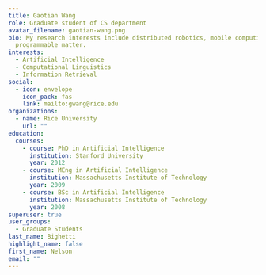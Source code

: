 ```yaml
---
title: Gaotian Wang
role: Graduate student of CS department
avatar_filename: gaotian-wang.png
bio: My research interests include distributed robotics, mobile computing and
  programmable matter.
interests:
  - Artificial Intelligence
  - Computational Linguistics
  - Information Retrieval
social:
  - icon: envelope
    icon_pack: fas
    link: mailto:gwang@rice.edu
organizations:
  - name: Rice University
    url: ""
education:
  courses:
    - course: PhD in Artificial Intelligence
      institution: Stanford University
      year: 2012
    - course: MEng in Artificial Intelligence
      institution: Massachusetts Institute of Technology
      year: 2009
    - course: BSc in Artificial Intelligence
      institution: Massachusetts Institute of Technology
      year: 2008
superuser: true
user_groups:
  - Graduate Students
last_name: Bighetti
highlight_name: false
first_name: Nelson
email: ""
---
```

